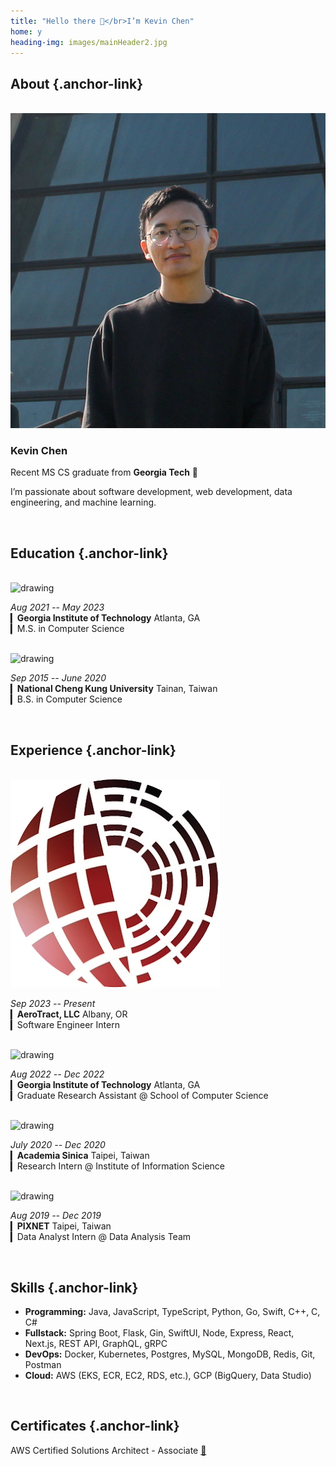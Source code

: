 ```yaml
---
title: "Hello there 👋</br>I’m Kevin Chen"
home: y
heading-img: images/mainHeader2.jpg
---
```


## About {.anchor-link}

</br>


<!-- <img class="avatar" src="images/avatar.jpg" alt="Avatar"> -->
<div class="center-container">
  <img class="avatar" src="images/avatar.jpg" alt="Avatar">
</div>

### Kevin Chen

Recent MS CS graduate from **Georgia Tech** 🐝 

I’m passionate about software development, web development, data engineering, and machine learning. 

<!-- Feel free to write me an <a onclick="mail2Me()">email</a> or take a look at my 
<a 
  href="/assets/Kevin_Chen_resume.pdf"
  target="_blank"
>
resume
</a>
, since I'm **open to work**! -->

</br>

## Education {.anchor-link}

</br>

<div class="center-container">
  <img class="avatar-company" src="https://www.wsav.com/wp-content/uploads/sites/75/2016/05/georgia-tech-logo_38830824_ver1.0.gif?w=1280" alt="drawing"/>
</div>

*Aug 2021 -- May 2023*</br>
▎**Georgia Institute of Technology** Atlanta, GA</br>
▎M.S. in Computer Science</br>

</br>

<div class="center-container">
  <img class="avatar-company" src="https://upload.wikimedia.org/wikipedia/en/thumb/8/83/National_Cheng_Kung_University_logo.svg/1920px-National_Cheng_Kung_University_logo.svg.png" alt="drawing"/>
</div>

*Sep 2015 -- June 2020*</br>
▎**National Cheng Kung University** Tainan, Taiwan</br>
▎B.S. in Computer Science</br>

</br>

## Experience {.anchor-link}

</br>

<div class="center-container">
  <img class="avatar-company" src="/images/aerotract_logo.png" alt="drawing"/>
</div>

*Sep 2023 -- Present*</br>
▎**AeroTract, LLC** Albany, OR</br>
▎Software Engineer Intern</br>

</br>

<div class="center-container">
  <img class="avatar-company" src="https://pbs.twimg.com/profile_images/1508986649803382786/PXo1P238_400x400.jpg" alt="drawing"/>
</div>

*Aug 2022 -- Dec 2022*</br>
▎**Georgia Institute of Technology** Atlanta, GA</br>
▎Graduate Research Assistant @ School of Computer Science</br>

</br>

<div class="center-container">
  <img class="avatar-company" src="https://iptt.sinica.edu.tw/assets/sinica_logo-c1a2490e2ea2a02ec5c1f5e8fe9a3bdca9b289f4ad34f3dda4aff201a176d12a.png" alt="drawing"/>
</div>

*July 2020 -- Dec 2020*</br>
▎**Academia Sinica** Taipei, Taiwan</br>
▎Research Intern @ Institute of Information Science</br>

</br>

<div class="center-container">
  <img class="avatar-company" src="https://upload.wikimedia.org/wikipedia/commons/thumb/4/44/PIXNET_Logo.png/1200px-PIXNET_Logo.png" alt="drawing"/>
</div>

*Aug 2019 -- Dec 2019*</br>
▎**PIXNET** Taipei, Taiwan</br>
▎Data Analyst Intern @ Data Analysis Team</br>

</br>

## Skills {.anchor-link}

* **Programming:** Java, JavaScript, TypeScript, Python, Go, Swift, C++, C, C#
* **Fullstack:** Spring Boot, Flask, Gin, SwiftUI, Node, Express, React, Next.js, REST API, GraphQL, gRPC
* **DevOps:** Docker, Kubernetes, Postgres, MySQL, MongoDB, Redis, Git, Postman
* **Cloud:** AWS (EKS, ECR, EC2, RDS, etc.), GCP (BigQuery, Data Studio)

</br>

## Certificates {.anchor-link}

AWS Certified Solutions Architect - Associate [🔗](https://www.credly.com/badges/a42a7267-ad38-4509-952e-1493301e01b3/linked_in_profile)

</br>
